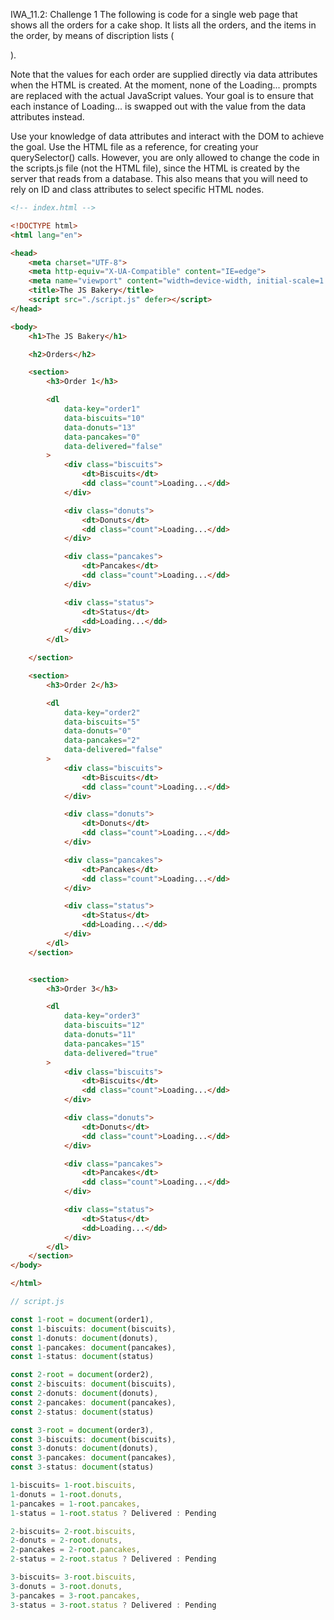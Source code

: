 IWA_11.2: Challenge 1
The following is code for a single web page that shows all the orders for a cake shop. It lists all the orders, and the items in the order, by means of discription lists (<dl>).

 

Note that the values for each order are supplied directly via data attributes when the HTML is created. At the moment, none of the Loading... prompts are replaced with the actual JavaScript values. Your goal is to ensure that each instance of Loading... is swapped out with the value from the data attributes instead.

 

Use your knowledge of data attributes and interact with the DOM to achieve the goal. Use the HTML file as a reference, for creating your querySelector() calls. However, you are only allowed to change the code in the scripts.js file (not the HTML file), since the HTML is created by the server that reads from a database. This also means that you will need to rely on ID and class attributes to select specific HTML nodes.

 
``` html
<!-- index.html -->

<!DOCTYPE html>
<html lang="en">

<head>
    <meta charset="UTF-8">
    <meta http-equiv="X-UA-Compatible" content="IE=edge">
    <meta name="viewport" content="width=device-width, initial-scale=1.0">
    <title>The JS Bakery</title>
    <script src="./script.js" defer></script>
</head>

<body>
    <h1>The JS Bakery</h1>

    <h2>Orders</h2>

    <section>
        <h3>Order 1</h3>

        <dl 
            data-key="order1" 
            data-biscuits="10" 
            data-donuts="13" 
            data-pancakes="0" 
            data-delivered="false"
        >
            <div class="biscuits">
                <dt>Biscuits</dt>
                <dd class="count">Loading...</dd>
            </div>

            <div class="donuts">
                <dt>Donuts</dt>
                <dd class="count">Loading...</dd>
            </div>

            <div class="pancakes">
                <dt>Pancakes</dt>
                <dd class="count">Loading...</dd>
            </div>

            <div class="status">
                <dt>Status</dt>
                <dd>Loading...</dd>
            </div>
        </dl>

    </section>

    <section>
        <h3>Order 2</h3>

        <dl 
            data-key="order2" 
            data-biscuits="5" 
            data-donuts="0" 
            data-pancakes="2" 
            data-delivered="false"
        >
            <div class="biscuits">
                <dt>Biscuits</dt>
                <dd class="count">Loading...</dd>
            </div>

            <div class="donuts">
                <dt>Donuts</dt>
                <dd class="count">Loading...</dd>
            </div>

            <div class="pancakes">
                <dt>Pancakes</dt>
                <dd class="count">Loading...</dd>
            </div>

            <div class="status">
                <dt>Status</dt>
                <dd>Loading...</dd>
            </div>
        </dl>
    </section>


    <section>
        <h3>Order 3</h3>

        <dl 
            data-key="order3" 
            data-biscuits="12" 
            data-donuts="11" 
            data-pancakes="15" 
            data-delivered="true"
        >
            <div class="biscuits">
                <dt>Biscuits</dt>
                <dd class="count">Loading...</dd>
            </div>

            <div class="donuts">
                <dt>Donuts</dt>
                <dd class="count">Loading...</dd>
            </div>

            <div class="pancakes">
                <dt>Pancakes</dt>
                <dd class="count">Loading...</dd>
            </div>

            <div class="status">
                <dt>Status</dt>
                <dd>Loading...</dd>
            </div>
        </dl>
    </section>
</body>

</html>
 ```

 
``` js 
// script.js

const 1-root = document(order1),
const 1-biscuits: document(biscuits),
const 1-donuts: document(donuts),
const 1-pancakes: document(pancakes),
const 1-status: document(status)

const 2-root = document(order2),
const 2-biscuits: document(biscuits),
const 2-donuts: document(donuts),
const 2-pancakes: document(pancakes),
const 2-status: document(status)

const 3-root = document(order3),
const 3-biscuits: document(biscuits),
const 3-donuts: document(donuts),
const 3-pancakes: document(pancakes),
const 3-status: document(status)

1-biscuits= 1-root.biscuits,
1-donuts = 1-root.donuts,
1-pancakes = 1-root.pancakes,
1-status = 1-root.status ? Delivered : Pending

2-biscuits= 2-root.biscuits,
2-donuts = 2-root.donuts,
2-pancakes = 2-root.pancakes,
2-status = 2-root.status ? Delivered : Pending

3-biscuits= 3-root.biscuits,
3-donuts = 3-root.donuts,
3-pancakes = 3-root.pancakes,
3-status = 3-root.status ? Delivered : Pending
```